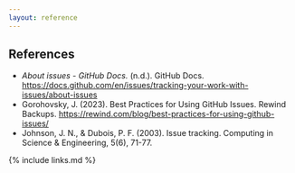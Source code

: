 ```yaml
---
layout: reference
---
```


## References

- _About issues - GitHub Docs._ (n.d.). GitHub Docs. https://docs.github.com/en/issues/tracking-your-work-with-issues/about-issues
- Gorohovsky, J. (2023). Best Practices for Using GitHub Issues. Rewind Backups. https://rewind.com/blog/best-practices-for-using-github-issues/
- Johnson, J. N., & Dubois, P. F. (2003). Issue tracking. Computing in Science & Engineering, 5(6), 71-77.

{% include links.md %}
